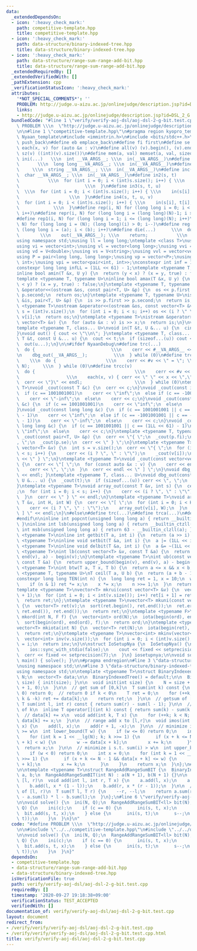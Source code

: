 ```yaml
---
data:
  _extendedDependsOn:
  - icon: ':heavy_check_mark:'
    path: competitive-template.hpp
    title: competitive-template.hpp
  - icon: ':heavy_check_mark:'
    path: data-structure/binary-indexed-tree.hpp
    title: data-structure/binary-indexed-tree.hpp
  - icon: ':heavy_check_mark:'
    path: data-structure/range-sum-range-add-bit.hpp
    title: data-structure/range-sum-range-add-bit.hpp
  _extendedRequiredBy: []
  _extendedVerifiedWith: []
  _pathExtension: cpp
  _verificationStatusIcon: ':heavy_check_mark:'
  attributes:
    '*NOT_SPECIAL_COMMENTS*': ''
    PROBLEM: http://judge.u-aizu.ac.jp/onlinejudge/description.jsp?id=DSL_2_G
    links:
    - http://judge.u-aizu.ac.jp/onlinejudge/description.jsp?id=DSL_2_G
  bundledCode: "#line 1 \"verify/verify-aoj-dsl/aoj-dsl-2-g-bit.test.cpp\"\n#define\
    \ PROBLEM \\\n  \"http://judge.u-aizu.ac.jp/onlinejudge/description.jsp?id=DSL_2_G\"\
    \n\n#line 1 \"competitive-template.hpp\"\n#pragma region kyopro_template\n#define\
    \ Nyaan_template\n#include <immintrin.h>\n#include <bits/stdc++.h>\n#define pb\
    \ push_back\n#define eb emplace_back\n#define fi first\n#define se second\n#define\
    \ each(x, v) for (auto &x : v)\n#define all(v) (v).begin(), (v).end()\n#define\
    \ sz(v) ((int)(v).size())\n#define mem(a, val) memset(a, val, sizeof(a))\n#define\
    \ ini(...)   \\\n  int __VA_ARGS__; \\\n  in(__VA_ARGS__)\n#define inl(...)  \
    \       \\\n  long long __VA_ARGS__; \\\n  in(__VA_ARGS__)\n#define ins(...) \
    \     \\\n  string __VA_ARGS__; \\\n  in(__VA_ARGS__)\n#define inc(...)    \\\n\
    \  char __VA_ARGS__; \\\n  in(__VA_ARGS__)\n#define in2(s, t)                \
    \           \\\n  for (int i = 0; i < (int)s.size(); i++) { \\\n    in(s[i], t[i]);\
    \                         \\\n  }\n#define in3(s, t, u)                      \
    \  \\\n  for (int i = 0; i < (int)s.size(); i++) { \\\n    in(s[i], t[i], u[i]);\
    \                   \\\n  }\n#define in4(s, t, u, v)                     \\\n\
    \  for (int i = 0; i < (int)s.size(); i++) { \\\n    in(s[i], t[i], u[i], v[i]);\
    \             \\\n  }\n#define rep(i, N) for (long long i = 0; i < (long long)(N);\
    \ i++)\n#define repr(i, N) for (long long i = (long long)(N)-1; i >= 0; i--)\n\
    #define rep1(i, N) for (long long i = 1; i <= (long long)(N); i++)\n#define repr1(i,\
    \ N) for (long long i = (N); (long long)(i) > 0; i--)\n#define reg(i, a, b) for\
    \ (long long i = (a); i < (b); i++)\n#define die(...)      \\\n  do {        \
    \        \\\n    out(__VA_ARGS__); \\\n    return;           \\\n  } while (0)\n\
    using namespace std;\nusing ll = long long;\ntemplate <class T>\nusing V = vector<T>;\n\
    using vi = vector<int>;\nusing vl = vector<long long>;\nusing vvi = vector<vector<int>>;\n\
    using vd = V<double>;\nusing vs = V<string>;\nusing vvl = vector<vector<long long>>;\n\
    using P = pair<long long, long long>;\nusing vp = vector<P>;\nusing pii = pair<int,\
    \ int>;\nusing vpi = vector<pair<int, int>>;\nconstexpr int inf = 1001001001;\n\
    constexpr long long infLL = (1LL << 61) - 1;\ntemplate <typename T, typename U>\n\
    inline bool amin(T &x, U y) {\n  return (y < x) ? (x = y, true) : false;\n}\n\
    template <typename T, typename U>\ninline bool amax(T &x, U y) {\n  return (x\
    \ < y) ? (x = y, true) : false;\n}\ntemplate <typename T, typename U>\nostream\
    \ &operator<<(ostream &os, const pair<T, U> &p) {\n  os << p.first << \" \" <<\
    \ p.second;\n  return os;\n}\ntemplate <typename T, typename U>\nistream &operator>>(istream\
    \ &is, pair<T, U> &p) {\n  is >> p.first >> p.second;\n  return is;\n}\ntemplate\
    \ <typename T>\nostream &operator<<(ostream &os, const vector<T> &v) {\n  int\
    \ s = (int)v.size();\n  for (int i = 0; i < s; i++) os << (i ? \" \" : \"\") <<\
    \ v[i];\n  return os;\n}\ntemplate <typename T>\nistream &operator>>(istream &is,\
    \ vector<T> &v) {\n  for (auto &x : v) is >> x;\n  return is;\n}\nvoid in() {}\n\
    template <typename T, class... U>\nvoid in(T &t, U &... u) {\n  cin >> t;\n  in(u...);\n\
    }\nvoid out() { cout << \"\\n\"; }\ntemplate <typename T, class... U>\nvoid out(const\
    \ T &t, const U &... u) {\n  cout << t;\n  if (sizeof...(u)) cout << \" \";\n\
    \  out(u...);\n}\n\n#ifdef NyaanDebug\n#define trc(...)                   \\\n\
    \  do {                             \\\n    cerr << #__VA_ARGS__ << \" = \"; \\\
    \n    dbg_out(__VA_ARGS__);          \\\n  } while (0)\n#define trca(v, N)   \
    \    \\\n  do {                   \\\n    cerr << #v << \" = \"; \\\n    array_out(v,\
    \ N);     \\\n  } while (0)\n#define trcc(v)                             \\\n\
    \  do {                                      \\\n    cerr << #v << \" = {\"; \
    \                  \\\n    each(x, v) { cerr << \" \" << x << \",\"; } \\\n  \
    \  cerr << \"}\" << endl;                    \\\n  } while (0)\ntemplate <typename\
    \ T>\nvoid _cout(const T &c) {\n  cerr << c;\n}\nvoid _cout(const int &c) {\n\
    \  if (c == 1001001001)\n    cerr << \"inf\";\n  else if (c == -1001001001)\n\
    \    cerr << \"-inf\";\n  else\n    cerr << c;\n}\nvoid _cout(const unsigned int\
    \ &c) {\n  if (c == 1001001001)\n    cerr << \"inf\";\n  else\n    cerr << c;\n\
    }\nvoid _cout(const long long &c) {\n  if (c == 1001001001 || c == (1LL << 61)\
    \ - 1)\n    cerr << \"inf\";\n  else if (c == -1001001001 || c == -((1LL << 61)\
    \ - 1))\n    cerr << \"-inf\";\n  else\n    cerr << c;\n}\nvoid _cout(const unsigned\
    \ long long &c) {\n  if (c == 1001001001 || c == (1LL << 61) - 1)\n    cerr <<\
    \ \"inf\";\n  else\n    cerr << c;\n}\ntemplate <typename T, typename U>\nvoid\
    \ _cout(const pair<T, U> &p) {\n  cerr << \"{ \";\n  _cout(p.fi);\n  cerr << \"\
    , \";\n  _cout(p.se);\n  cerr << \" } \";\n}\ntemplate <typename T>\nvoid _cout(const\
    \ vector<T> &v) {\n  int s = v.size();\n  cerr << \"{ \";\n  for (int i = 0; i\
    \ < s; i++) {\n    cerr << (i ? \", \" : \"\");\n    _cout(v[i]);\n  }\n  cerr\
    \ << \" } \";\n}\ntemplate <typename T>\nvoid _cout(const vector<vector<T>> &v)\
    \ {\n  cerr << \"[ \";\n  for (const auto &x : v) {\n    cerr << endl;\n    _cout(x);\n\
    \    cerr << \", \";\n  }\n  cerr << endl << \" ] \";\n}\nvoid dbg_out() { cerr\
    \ << endl; }\ntemplate <typename T, class... U>\nvoid dbg_out(const T &t, const\
    \ U &... u) {\n  _cout(t);\n  if (sizeof...(u)) cerr << \", \";\n  dbg_out(u...);\n\
    }\ntemplate <typename T>\nvoid array_out(const T &v, int s) {\n  cerr << \"{ \"\
    ;\n  for (int i = 0; i < s; i++) {\n    cerr << (i ? \", \" : \"\");\n    _cout(v[i]);\n\
    \  }\n  cerr << \" } \" << endl;\n}\ntemplate <typename T>\nvoid array_out(const\
    \ T &v, int H, int W) {\n  cerr << \"[ \";\n  for (int i = 0; i < H; i++) {\n\
    \    cerr << (i ? \", \" : \"\");\n    array_out(v[i], W);\n  }\n  cerr << \"\
    \ ] \" << endl;\n}\n#else\n#define trc(...)\n#define trca(...)\n#define trcc(...)\n\
    #endif\n\ninline int popcnt(unsigned long long a) { return __builtin_popcountll(a);\
    \ }\ninline int lsb(unsigned long long a) { return __builtin_ctzll(a); }\ninline\
    \ int msb(unsigned long long a) { return 63 - __builtin_clzll(a); }\ntemplate\
    \ <typename T>\ninline int getbit(T a, int i) {\n  return (a >> i) & 1;\n}\ntemplate\
    \ <typename T>\ninline void setbit(T &a, int i) {\n  a |= (1LL << i);\n}\ntemplate\
    \ <typename T>\ninline void delbit(T &a, int i) {\n  a &= ~(1LL << i);\n}\ntemplate\
    \ <typename T>\nint lb(const vector<T> &v, const T &a) {\n  return lower_bound(begin(v),\
    \ end(v), a) - begin(v);\n}\ntemplate <typename T>\nint ub(const vector<T> &v,\
    \ const T &a) {\n  return upper_bound(begin(v), end(v), a) - begin(v);\n}\ntemplate\
    \ <typename T>\nint btw(T a, T x, T b) {\n  return a <= x && x < b;\n}\ntemplate\
    \ <typename T, typename U>\nT ceil(T a, U b) {\n  return (a + b - 1) / b;\n}\n\
    constexpr long long TEN(int n) {\n  long long ret = 1, x = 10;\n  while (n) {\n\
    \    if (n & 1) ret *= x;\n    x *= x;\n    n >>= 1;\n  }\n  return ret;\n}\n\
    template <typename T>\nvector<T> mkrui(const vector<T> &v) {\n  vector<T> ret(v.size()\
    \ + 1);\n  for (int i = 0; i < int(v.size()); i++) ret[i + 1] = ret[i] + v[i];\n\
    \  return ret;\n};\ntemplate <typename T>\nvector<T> mkuni(const vector<T> &v)\
    \ {\n  vector<T> ret(v);\n  sort(ret.begin(), ret.end());\n  ret.erase(unique(ret.begin(),\
    \ ret.end()), ret.end());\n  return ret;\n}\ntemplate <typename F>\nvector<int>\
    \ mkord(int N, F f) {\n  vector<int> ord(N);\n  iota(begin(ord), end(ord), 0);\n\
    \  sort(begin(ord), end(ord), f);\n  return ord;\n}\ntemplate <typename T = int>\n\
    vector<T> mkiota(int N) {\n  vector<T> ret(N);\n  iota(begin(ret), end(ret), 0);\n\
    \  return ret;\n}\ntemplate <typename T>\nvector<int> mkinv(vector<T> &v) {\n\
    \  vector<int> inv(v.size());\n  for (int i = 0; i < (int)v.size(); i++) inv[v[i]]\
    \ = i;\n  return inv;\n}\n\nstruct IoSetupNya {\n  IoSetupNya() {\n    cin.tie(nullptr);\n\
    \    ios::sync_with_stdio(false);\n    cout << fixed << setprecision(15);\n  \
    \  cerr << fixed << setprecision(7);\n  }\n} iosetupnya;\n\nvoid solve();\nint\
    \ main() { solve(); }\n\n#pragma endregion\n#line 3 \"data-structure/range-sum-range-add-bit.hpp\"\
    \nusing namespace std;\n\n#line 3 \"data-structure/binary-indexed-tree.hpp\"\n\
    using namespace std;\n\ntemplate <typename T>\nstruct BinaryIndexedTree {\n  int\
    \ N;\n  vector<T> data;\n\n  BinaryIndexedTree() = default;\n\n  BinaryIndexedTree(int\
    \ size) { init(size); }\n\n  void init(int size) {\n    N = size + 2;\n    data.assign(N\
    \ + 1, 0);\n  }\n\n  // get sum of [0,k]\n  T sum(int k) const {\n    if (k <\
    \ 0) return 0;  // return 0 if k < 0\n    T ret = 0;\n    for (++k; k > 0; k -=\
    \ k & -k) ret += data[k];\n    return ret;\n  }\n\n  // getsum of [l,r]\n  inline\
    \ T sum(int l, int r) const { return sum(r) - sum(l - 1); }\n\n  // get value\
    \ of k\n  inline T operator[](int k) const { return sum(k) - sum(k - 1); }\n\n\
    \  // data[k] += x\n  void add(int k, T x) {\n    for (++k; k < N; k += k & -k)\
    \ data[k] += x;\n  }\n\n  // range add x to [l,r]\n  void imos(int l, int r, T\
    \ x) {\n    add(l, x);\n    add(r + 1, -x);\n  }\n\n  // minimize i s.t. sum(i)\
    \ >= w\n  int lower_bound(T w) {\n    if (w <= 0) return 0;\n    int x = 0;\n\
    \    for (int k = 1 << __lg(N); k; k >>= 1) {\n      if (x + k <= N - 1 && data[x\
    \ + k] < w) {\n        w -= data[x + k];\n        x += k;\n      }\n    }\n  \
    \  return x;\n  }\n\n  // minimize i s.t. sum(i) > w\n  int upper_bound(T w) {\n\
    \    if (w < 0) return 0;\n    int x = 0;\n    for (int k = 1 << __lg(N); k; k\
    \ >>= 1) {\n      if (x + k <= N - 1 && data[x + k] <= w) {\n        w -= data[x\
    \ + k];\n        x += k;\n      }\n    }\n    return x;\n  }\n};\n#line 6 \"data-structure/range-sum-range-add-bit.hpp\"\
    \n\ntemplate <typename T>\nstruct RangeAddRangeSumBIT {\n  BinaryIndexedTree<T>\
    \ a, b;\n  RangeAddRangeSumBIT(int N) : a(N + 1), b(N + 1) {}\n\n  // add x to\
    \ [l, r)\n  void add(int l, int r, T x) {\n    a.add(l, x);\n    a.add(r, -x);\n\
    \    b.add(l, x * (1 - l));\n    b.add(r, x * (r - 1));\n  }\n\n  // return sum\
    \ of [l, r)\n  T sum(T l, T r) {\n    --r, --l;\n    return a.sum(r) * r + b.sum(r)\
    \ - a.sum(l) * l - b.sum(l);\n  }\n};\n#line 6 \"verify/verify-aoj-dsl/aoj-dsl-2-g-bit.test.cpp\"\
    \n\nvoid solve() {\n  ini(N, Q);\n  RangeAddRangeSumBIT<ll> bit(N);\n  rep(_,\
    \ Q) {\n    ini(c);\n    if (c == 0) {\n      ini(s, t, x);\n      s--;\n    \
    \  bit.add(s, t, x);\n    } else {\n      ini(s, t);\n      s--;\n      out(bit.sum(s,\
    \ t));\n    }\n  }\n}\n"
  code: "#define PROBLEM \\\n  \"http://judge.u-aizu.ac.jp/onlinejudge/description.jsp?id=DSL_2_G\"\
    \n\n#include \"../../competitive-template.hpp\"\n#include \"../../data-structure/range-sum-range-add-bit.hpp\"\
    \n\nvoid solve() {\n  ini(N, Q);\n  RangeAddRangeSumBIT<ll> bit(N);\n  rep(_,\
    \ Q) {\n    ini(c);\n    if (c == 0) {\n      ini(s, t, x);\n      s--;\n    \
    \  bit.add(s, t, x);\n    } else {\n      ini(s, t);\n      s--;\n      out(bit.sum(s,\
    \ t));\n    }\n  }\n}"
  dependsOn:
  - competitive-template.hpp
  - data-structure/range-sum-range-add-bit.hpp
  - data-structure/binary-indexed-tree.hpp
  isVerificationFile: true
  path: verify/verify-aoj-dsl/aoj-dsl-2-g-bit.test.cpp
  requiredBy: []
  timestamp: '2020-09-27 19:18:38+09:00'
  verificationStatus: TEST_ACCEPTED
  verifiedWith: []
documentation_of: verify/verify-aoj-dsl/aoj-dsl-2-g-bit.test.cpp
layout: document
redirect_from:
- /verify/verify/verify-aoj-dsl/aoj-dsl-2-g-bit.test.cpp
- /verify/verify/verify-aoj-dsl/aoj-dsl-2-g-bit.test.cpp.html
title: verify/verify-aoj-dsl/aoj-dsl-2-g-bit.test.cpp
---
```

